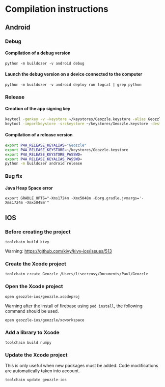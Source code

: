 # Compilation instructions

## Android

### Debug

#### Compilation of a debug version

`python -m buildozer -v android debug`

#### Launch the debug version on a device connected to the computer

`python -m buildozer -v android deploy run logcat | grep python`

### Release

#### Creation of the app signing key

```bash
keytool -genkey -v -keystore ~/keystores/Geozzle.keystore -alias Geozzle -keyalg RSA -keysize 2048 -validity 10000
keytool -importkeystore -srckeystore ~/keystores/Geozzle.keystore -destkeystore ~/keystores/Geozzle.keystore -deststoretype pkcs12
```

#### Compilation of a release version

```bash
export P4A_RELEASE_KEYALIAS="Geozzle"
export P4A_RELEASE_KEYSTORE=~/keystores/Geozzle.keystore
export P4A_RELEASE_KEYSTORE_PASSWD=
export P4A_RELEASE_KEYALIAS_PASSWD=
python -m buildozer android release
```

### Bug fix

#### Java Heap Space error

`export GRADLE_OPTS="-Xms1724m -Xmx5048m -Dorg.gradle.jvmargs='-Xms1724m -Xmx5048m'"`

## IOS

### Before creating the project

`toolchain build kivy`

Warning: https://github.com/kivy/kivy-ios/issues/513

### Create the Xcode project

`toolchain create Geozzle /Users/lisecreusy/Documents/Paul/Geozzle`

### Open the Xcode project

`open geozzle-ios/geozzle.xcodeproj`

Warning after the install of firebase using `pod install`, the following command should be used.

`open geozzle-ios/geozzle/xcworkspace`

### Add a library to Xcode

`toolchain build numpy`

### Update the Xcode project

This is only useful when new packages must be added. Code modifications are automatically taken into account.

`toolchain update geozzle-ios`
